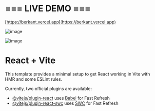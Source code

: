 # === LIVE DEMO ===

[https://berkant.vercel.app](https://berkant.vercel.app)

![image](https://github.com/berkantkarakayis/Portfolio-Website/assets/102322084/3f4bb289-2f9f-4cc3-aae2-e8c4e37dcee2)

![image](https://github.com/berkantkarakayis/Portfolio-Website/assets/102322084/cb3bdd0d-6387-4ef6-855e-46805770dc14)

# React + Vite

This template provides a minimal setup to get React working in Vite with HMR and some ESLint rules.

Currently, two official plugins are available:

- [@vitejs/plugin-react](https://github.com/vitejs/vite-plugin-react/blob/main/packages/plugin-react/README.md) uses [Babel](https://babeljs.io/) for Fast Refresh
- [@vitejs/plugin-react-swc](https://github.com/vitejs/vite-plugin-react-swc) uses [SWC](https://swc.rs/) for Fast Refresh
